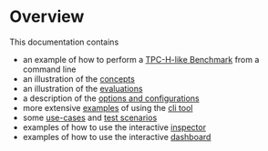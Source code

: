 
# Overview

This documentation contains

* an example of how to perform a [TPC-H-like Benchmark](Example-TPC-H.html) from a command line
* an illustration of the [concepts](Concept.html)
* an illustration of the [evaluations](Evaluations.html)
* a description of the [options and configurations](Options.html)
* more extensive [examples](Usage.html) of using the [cli tool](Options.html#command-line-options-and-configuration)
* some [use-cases](Usecases.html#use-cases) and [test scenarios](Usecases.html#scenarios)
* examples of how to use the interactive [inspector](Inspection.html)
* examples of how to use the interactive [dashboard](Dashboard.html)

